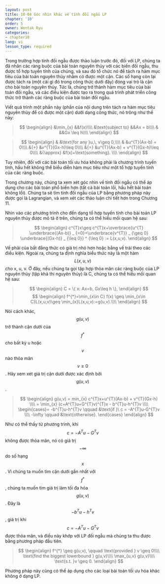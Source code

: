 ```yaml
---
layout: post
title: 10-04 Góc nhìn khác về tính đối ngẫu LP
chapter: '10'
order: 5
owner: Wontak Ryu
categories:
- chapter10
lang: vi
lesson_type: required
---
```


<script type="text/x-mathjax-config">
MathJax.Hub.Config({
    displayAlign: "center"
});
</script>
Trong trường hợp tính đối ngẫu được thảo luận trước đó, đối với LP, chúng ta đã nhân các ràng buộc của bài toán nguyên thủy với các biến đối ngẫu, thu được tổ hợp tuyến tính của chúng, và sau đó tổ chức nó để tách ra hàm mục tiêu của bài toán nguyên thủy nhằm có được một cận. Các số hạng còn lại được tách ra (một cái gì đó trong công thức dưới đây) đóng vai trò là cận cho bài toán nguyên thủy. Tức là, chúng trở thành hàm mục tiêu của bài toán đối ngẫu, và các điều kiện được tạo ra trong quá trình phát triển công thức trở thành các ràng buộc của bài toán đối ngẫu.

Viết quá trình một phần này (phần của nội dung trên tách ra hàm mục tiêu nguyên thủy để có được một cận) dưới dạng công thức, nó trông như thế này:

>$$
>\begin{align}
>&\min_{x} &&f(x)\\\\
>&\text{subject to} &&Ax = b\\\\
>& &&Gx \leq h\\\\
>\end{align}
>$$

>$$
>\begin{align}
>& &\text{for any }u,\, v\geq 0,\\\\
>& &u^{T}(Ax-b) = 0\\\\
>&{+} &v^{T}(Gx-h)\leq 0\\\\
>&{=} &u^{T}(Ax-b) + v^{T}(Gx-h)\leq 0\\\\
>&{\approx} &f(x)+\text{something}. \\\\
>\end{align}
>$$

Tuy nhiên, đối với các bài toán tối ưu hóa không phải là chương trình tuyến tính, hầu hết không thể biểu diễn hàm mục tiêu như một tổ hợp tuyến tính của các ràng buộc.

Trong chương này, chúng ta xem xét góc nhìn về tính đối ngẫu có thể áp dụng cho các bài toán phổ biến hơn (tất cả bài toán lồi, hầu hết bài toán không lồi). Chúng ta sẽ tìm tính đối ngẫu của LP bằng phương pháp này được gọi là Lagrangian, và xem xét các thảo luận chi tiết hơn trong Chương 11.

Nhìn vào các phương trình cho đến dạng tổ hợp tuyến tính cho bài toán LP nguyên thủy được mô tả ở trên, chúng ta có thể hiểu mối quan hệ sau:
>$$
>\begin{align}
>c^{T}x\geq c^{T}x+\overbrace{u^{T} \underbrace{(Ax-b)} _ {=0}+\underbrace{v^{T}} _ {\geq 0} \underbrace{(Gx-h)} _ {\leq 0}} ^ {\leq 0} := L(x,u,v).
>\end{align}
>$$

Vế phải của bất đẳng thức có giá trị nhỏ hơn hoặc bằng vế trái theo các điều kiện. Ngoài ra, chúng ta định nghĩa biểu thức này là một hàm $$L(x, u, v)$$ cho x, u, v.
Ở đây, nếu chúng ta gọi tập hợp thỏa mãn các ràng buộc của LP nguyên thủy (tập khả thi nguyên thủy) là C, chúng ta có thể hiểu mối quan hệ sau:

>$$
>\begin{align}
>C =  \{ x: Ax=b, Gx\leq h \},
>\end{align}
>$$
>$$
>\begin{align}
>f^{*}=\min_{x\in C} f(x) \geq \min_{x\in C}L(x,u,v)\geq \min_{x}L(x,u,v):=g(u,v).\\\\
>\end{align}
>$$

Nói cách khác, $$g(u,v)$$ trở thành cận dưới của $$f^{*}$$ cho bất kỳ u hoặc $$v$$ nào thỏa mãn $$v\geq0$$.
Hãy xem xét giá trị cận dưới được xác định bởi $$g(u,v)$$.

>$$
>\begin{align}
g(u,v) = min_{x} c^{T}x+u^{T}(Ax-b) + v^{T}(Gx-h) \\\\
= \min_{x} (c+A^{T}u+G^{T}v)^{T}x - b^{T}u-h^{T}v \\\\
\begin{cases}= -b^{T}u-h^{T}v \qquad &\text{if }\ c = -A^{T}u-G^{T}v \\\\
-\infty \qquad &\text{otherwise}.
\end{cases}
>\end{align}
>$$


Như có thể thấy từ phương trình, khi $$c = -A^{T}u-G^{T}v$$ không được thỏa mãn, nó có giá trị $$-\infty$$ do số hạng $$x$$.
Vì chúng ta muốn tìm cận dưới gần nhất với $$f^{*}$$, chúng ta muốn tìm giá trị làm tối đa hóa $$g(u, v)$$. Đây là $$-b^{T}u-h^{T}v$$, giá trị khi $$c = -A^{T}u-G^{T}v$$ được thỏa mãn, và điều này khớp với LP đối ngẫu mà chúng ta thu được bằng phương pháp đầu tiên.

>$$
>\begin{align}
>f^{*} \geq g(u,v), \qquad \text{provided } v \geq 0\\\\
>\text{find the biggest lowerbound  } g(u,v)\\\\
>\max_{u,v} g(u,v)\\\\
>\text{s.t. }v \geq 0. 
>\end{align}
>$$

Phương pháp này cũng có thể áp dụng cho các loại bài toán tối ưu hóa khác không ở dạng LP.